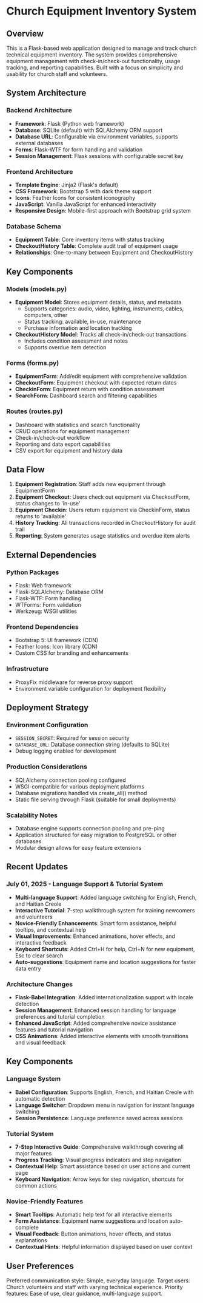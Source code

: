 # Church Equipment Inventory System

## Overview

This is a Flask-based web application designed to manage and track church technical equipment inventory. The system provides comprehensive equipment management with check-in/check-out functionality, usage tracking, and reporting capabilities. Built with a focus on simplicity and usability for church staff and volunteers.

## System Architecture

### Backend Architecture
- **Framework**: Flask (Python web framework)
- **Database**: SQLite (default) with SQLAlchemy ORM support
- **Database URL**: Configurable via environment variables, supports external databases
- **Forms**: Flask-WTF for form handling and validation
- **Session Management**: Flask sessions with configurable secret key

### Frontend Architecture
- **Template Engine**: Jinja2 (Flask's default)
- **CSS Framework**: Bootstrap 5 with dark theme support
- **Icons**: Feather Icons for consistent iconography
- **JavaScript**: Vanilla JavaScript for enhanced interactivity
- **Responsive Design**: Mobile-first approach with Bootstrap grid system

### Database Schema
- **Equipment Table**: Core inventory items with status tracking
- **CheckoutHistory Table**: Complete audit trail of equipment usage
- **Relationships**: One-to-many between Equipment and CheckoutHistory

## Key Components

### Models (models.py)
- **Equipment Model**: Stores equipment details, status, and metadata
  - Supports categories: audio, video, lighting, instruments, cables, computers, other
  - Status tracking: available, in-use, maintenance
  - Purchase information and location tracking
- **CheckoutHistory Model**: Tracks all check-in/check-out transactions
  - Includes condition assessment and notes
  - Supports overdue item detection

### Forms (forms.py)
- **EquipmentForm**: Add/edit equipment with comprehensive validation
- **CheckoutForm**: Equipment checkout with expected return dates
- **CheckinForm**: Equipment return with condition assessment
- **SearchForm**: Dashboard search and filtering capabilities

### Routes (routes.py)
- Dashboard with statistics and search functionality
- CRUD operations for equipment management
- Check-in/check-out workflow
- Reporting and data export capabilities
- CSV export for equipment and history data

## Data Flow

1. **Equipment Registration**: Staff adds new equipment through EquipmentForm
2. **Equipment Checkout**: Users check out equipment via CheckoutForm, status changes to 'in-use'
3. **Equipment Checkin**: Users return equipment via CheckinForm, status returns to 'available'
4. **History Tracking**: All transactions recorded in CheckoutHistory for audit trail
5. **Reporting**: System generates usage statistics and overdue item alerts

## External Dependencies

### Python Packages
- Flask: Web framework
- Flask-SQLAlchemy: Database ORM
- Flask-WTF: Form handling
- WTForms: Form validation
- Werkzeug: WSGI utilities

### Frontend Dependencies
- Bootstrap 5: UI framework (CDN)
- Feather Icons: Icon library (CDN)
- Custom CSS for branding and enhancements

### Infrastructure
- ProxyFix middleware for reverse proxy support
- Environment variable configuration for deployment flexibility

## Deployment Strategy

### Environment Configuration
- `SESSION_SECRET`: Required for session security
- `DATABASE_URL`: Database connection string (defaults to SQLite)
- Debug logging enabled for development

### Production Considerations
- SQLAlchemy connection pooling configured
- WSGI-compatible for various deployment platforms
- Database migrations handled via create_all() method
- Static file serving through Flask (suitable for small deployments)

### Scalability Notes
- Database engine supports connection pooling and pre-ping
- Application structured for easy migration to PostgreSQL or other databases
- Modular design allows for easy feature extensions

## Recent Updates

### July 01, 2025 - Language Support & Tutorial System
- **Multi-language Support**: Added language switching for English, French, and Haitian Creole
- **Interactive Tutorial**: 7-step walkthrough system for training newcomers and volunteers
- **Novice-Friendly Enhancements**: Smart form assistance, helpful tooltips, and contextual help
- **Visual Improvements**: Enhanced animations, hover effects, and interactive feedback
- **Keyboard Shortcuts**: Added Ctrl+H for help, Ctrl+N for new equipment, Esc to clear search
- **Auto-suggestions**: Equipment name and location suggestions for faster data entry

### Architecture Changes
- **Flask-Babel Integration**: Added internationalization support with locale detection
- **Session Management**: Enhanced session handling for language preferences and tutorial completion
- **Enhanced JavaScript**: Added comprehensive novice assistance features and tutorial navigation
- **CSS Animations**: Added interactive elements with smooth transitions and visual feedback

## Key Components

### Language System
- **Babel Configuration**: Supports English, French, and Haitian Creole with automatic detection
- **Language Switcher**: Dropdown menu in navigation for instant language switching
- **Session Persistence**: Language preference saved across sessions

### Tutorial System
- **7-Step Interactive Guide**: Comprehensive walkthrough covering all major features
- **Progress Tracking**: Visual progress indicators and step navigation
- **Contextual Help**: Smart assistance based on user actions and current page
- **Keyboard Navigation**: Arrow keys for step navigation, shortcuts for common actions

### Novice-Friendly Features
- **Smart Tooltips**: Automatic help text for all interactive elements
- **Form Assistance**: Equipment name suggestions and location auto-complete
- **Visual Feedback**: Button animations, hover effects, and status explanations
- **Contextual Hints**: Helpful information displayed based on user context

## User Preferences

Preferred communication style: Simple, everyday language.
Target users: Church volunteers and staff with varying technical experience.
Priority features: Ease of use, clear guidance, multi-language support.